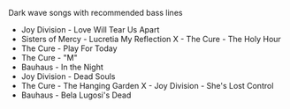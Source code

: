 Dark wave songs with recommended bass lines

- Joy Division - Love Will Tear Us Apart
- Sisters of Mercy - Lucretia My Reflection
X - The Cure - The Holy Hour
- The Cure - Play For Today
- The Cure - "M"
- Bauhaus - In the Night
- Joy Division - Dead Souls
- The Cure - The Hanging Garden
X - Joy Division - She's Lost Control
- Bauhaus - Bela Lugosi's Dead


